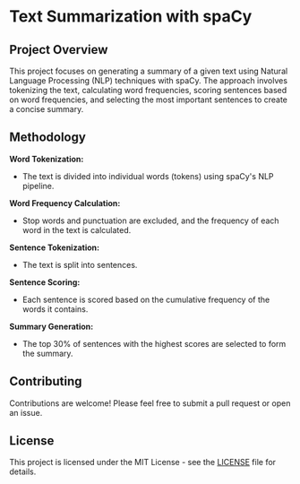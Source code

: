 # Text Summarization with spaCy

## Project Overview

This project focuses on generating a summary of a given text using Natural Language Processing (NLP) techniques with spaCy. The approach involves tokenizing the text, calculating word frequencies, scoring sentences based on word frequencies, and selecting the most important sentences to create a concise summary.

## Methodology

**Word Tokenization:**
   - The text is divided into individual words (tokens) using spaCy's NLP pipeline.

**Word Frequency Calculation:**
   - Stop words and punctuation are excluded, and the frequency of each word in the text is calculated.

**Sentence Tokenization:**
   - The text is split into sentences.

**Sentence Scoring:**
   - Each sentence is scored based on the cumulative frequency of the words it contains.

**Summary Generation:**
   - The top 30% of sentences with the highest scores are selected to form the summary.

## Contributing

Contributions are welcome! Please feel free to submit a pull request or open an issue.

## License

This project is licensed under the MIT License - see the [LICENSE](LICENSE) file for details.
